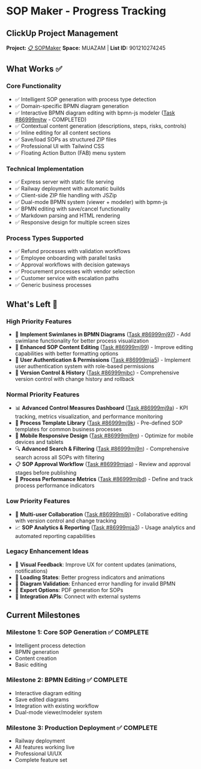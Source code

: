 # SOP Maker - Progress Tracking

## ClickUp Project Management
**Project:** [📋 SOPMaker](https://app.clickup.com/2564140/v/l/901210274245)
**Space:** MUAZAM | **List ID:** 901210274245

## What Works ✅

### Core Functionality
- ✅ Intelligent SOP generation with process type detection
- ✅ Domain-specific BPMN diagram generation
- ✅ Interactive BPMN diagram editing with bpmn-js modeler ([Task #86999mjtw](https://app.clickup.com/t/86999mjtw) - COMPLETED)
- ✅ Contextual content generation (descriptions, steps, risks, controls)
- ✅ Inline editing for all content sections
- ✅ Save/load SOPs as structured ZIP files
- ✅ Professional UI with Tailwind CSS
- ✅ Floating Action Button (FAB) menu system

### Technical Implementation
- ✅ Express server with static file serving
- ✅ Railway deployment with automatic builds
- ✅ Client-side ZIP file handling with JSZip
- ✅ Dual-mode BPMN system (viewer + modeler) with bpmn-js
- ✅ BPMN editing with save/cancel functionality
- ✅ Markdown parsing and HTML rendering
- ✅ Responsive design for multiple screen sizes

### Process Types Supported
- ✅ Refund processes with validation workflows
- ✅ Employee onboarding with parallel tasks
- ✅ Approval workflows with decision gateways
- ✅ Procurement processes with vendor selection
- ✅ Customer service with escalation paths
- ✅ Generic business processes

## What's Left 🚧

### High Priority Features
- 🎨 **Implement Swimlanes in BPMN Diagrams** ([Task #86999mj97](https://app.clickup.com/t/86999mj97)) - Add swimlane functionality for better process visualization
- 📝 **Enhanced SOP Content Editing** ([Task #86999mj99](https://app.clickup.com/t/86999mj99)) - Improve editing capabilities with better formatting options
- 🔐 **User Authentication & Permissions** ([Task #86999mja5](https://app.clickup.com/t/86999mja5)) - Implement user authentication system with role-based permissions
- 🔄 **Version Control & History** ([Task #86999mjbc](https://app.clickup.com/t/86999mjbc)) - Comprehensive version control with change history and rollback

### Normal Priority Features
- 📊 **Advanced Control Measures Dashboard** ([Task #86999mj9a](https://app.clickup.com/t/86999mj9a)) - KPI tracking, metrics visualization, and performance monitoring
- 🔄 **Process Template Library** ([Task #86999mj9k](https://app.clickup.com/t/86999mj9k)) - Pre-defined SOP templates for common business processes
- 📱 **Mobile Responsive Design** ([Task #86999mj9m](https://app.clickup.com/t/86999mj9m)) - Optimize for mobile devices and tablets
- 🔍 **Advanced Search & Filtering** ([Task #86999mj9n](https://app.clickup.com/t/86999mj9n)) - Comprehensive search across all SOPs with filtering
- 📋 **SOP Approval Workflow** ([Task #86999mjaq](https://app.clickup.com/t/86999mjaq)) - Review and approval stages before publishing
- 🎯 **Process Performance Metrics** ([Task #86999mjbd](https://app.clickup.com/t/86999mjbd)) - Define and track process performance indicators

### Low Priority Features
- 👥 **Multi-user Collaboration** ([Task #86999mj9j](https://app.clickup.com/t/86999mj9j)) - Collaborative editing with version control and change tracking
- 📈 **SOP Analytics & Reporting** ([Task #86999mja3](https://app.clickup.com/t/86999mja3)) - Usage analytics and automated reporting capabilities

### Legacy Enhancement Ideas
- 💭 **Visual Feedback**: Improve UX for content updates (animations, notifications)
- 💭 **Loading States**: Better progress indicators and animations
- 💭 **Diagram Validation**: Enhanced error handling for invalid BPMN
- 💭 **Export Options**: PDF generation for SOPs
- 💭 **Integration APIs**: Connect with external systems

## Current Milestones

### Milestone 1: Core SOP Generation ✅ COMPLETE
- Intelligent process detection
- BPMN generation
- Content creation
- Basic editing

### Milestone 2: BPMN Editing ✅ COMPLETE
- Interactive diagram editing
- Save edited diagrams
- Integration with existing workflow
- Dual-mode viewer/modeler system

### Milestone 3: Production Deployment ✅ COMPLETE
- Railway deployment
- All features working live
- Professional UI/UX
- Complete feature set
